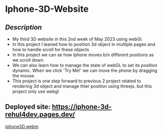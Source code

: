 # Iphone-3D-Website

## _*Description*_
  - My third 3D website in this 2nd week of May 2023 using webGl. 
  - In this project I leaned how to position 3d object in multiple pages and how to handle scroll for these objects
  - In this project we can se how Iphone moves b/n different positions as we scroll down. 
  - We can also learn how to manage the state of webGL to set its position dynamic. When we click 'Try Me!' we can move the phone by dragging the mouse.
  - This project is one step forward to previous 2 project related to rendering 3d object and manage thier position using threejs. but this project only use webgl

Deployed site: https://iphone-3d-rehul4dev.pages.dev/
-----------
[iphone3D.webm](https://github.com/Rahul4dev/Iphone-3D-Website/assets/114183358/c88dd6ef-d897-4a48-b822-192d08d916a1)

